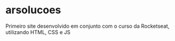 # arsolucoes

Primeiro site desenvolvido em conjunto com o curso da Rocketseat, utilizando HTML, CSS e JS
